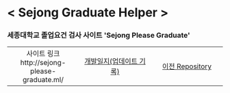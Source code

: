 # < Sejong Graduate Helper >

### 세종대학교 졸업요건 검사 사이트 'Sejong Please Graduate'

<table width='100%'>
    <tr>
        <td align='center' width='33%'>사이트 링크 <br> http://sejong-please-graduate.ml/</td>
        <td align='center' width='33%'><a href="/dev_record.md">개발일지(업데이트 기록)</a></td>
        <td align='center' width='33%'><a href="https://github.com/hon99oo/SejongGraduateHellper">이전 Repository</a></td>
    </tr>
</table>


<br>

